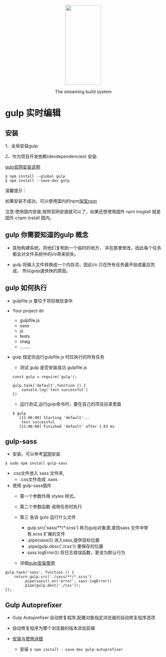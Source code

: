 <p align="center">
  <a href="https://gulpjs.com">
    <img height="257" width="114" src="https://raw.githubusercontent.com/gulpjs/artwork/master/gulp-2x.png">
  </a>
  <p align="center">The streaming build system</p>
</p>

# gulp  实时编辑

## 安装

1、全局安装gulp:

2、作为项目开发依赖(devdependencies) 安装:

[gulp官网安装说明](https://gulpjs.com/docs/en/getting-started/quick-start)

```
$ npm install --global gulp 
$ npm install --save-dev gulp
```

温馨提示：

如果安装不成功，可以使用国内的npm[淘宝npm](https://npm.taobao.org)

注意:使用国内安装,按照官网安装就可以了，如果还想使用国外 npm insgtall 就是国外
cnpm install 国内。

## gulp 你需要知道的gulp 概念
   
   * 其他构建系统，将他们复制到一个临时的地方，
   并在那里修改，因此每个任务都会对文件系统中的i/o带来损失。
   
   * gulp 将输入文件转换成一个内存流，因此i/o 只在所有任务最开始或最后完成，
   所以gulp速快快的原因。
   

## gulp 如何执行

   * gulpfile.js 要位于项目根目录中
   * Your project dir
     * gulpfile.js
     * sass
     * js
     * tests
     * imag
     * ........ 

   * gulp 规定你运行gulpfile.js 时应执行的所有任务
      * 测试 gulp 是否安装成功 gulpfile.js
     ```
     const gulp = require('gulp');
     
     gulp.task('default',function () {
         console.log('test successful')
     })
     ```
     * 运行测试,运行gulp命令时，要在自己的项目目录里面
     ``` 
     $ gulp 
        [11:06:00] Starting 'default'...
         test successful
        [11:06:00] Finished 'default' after 1.03 ms
     ```   

##  gulp-sass

* 安装，可以参考[官网](hhttps://sass-lang.com/install)安装
```
$ sudo npm install gulp-sass 
```

* .css文件放入 sass 文件夹,
  * .css文件改成 .sass
* 使用 gulp-sass插件 
  * 第一个参数作用 styles 样式。
  * 第二个参数函数 调用任务时执行
  * 第三 告诉 gulo 运行什么文件
      * gulp.src('sass/**/*.scss') 称为gulp对象源,查找sass 文件中带有.scss 扩展的文件
      * .pipe(sass()) 进入sass,提供目标位置
      * .pipe(gulp.desc('./css')) 要保存的位置
      * sass.logError()) 将日志错误函数，更该为默认行为
   
  * 详细[gulp安装使用](https://www.npmjs.com/package/gulp-sass)
  
```
gulp.task('sass', function () {
    return gulp.src('./sass/**/*.scss')
        .pipe(sass().on('error', sass.logError))
        .pipe(gulp.dest('./css'));
});
```
## Gulp Autoprefixer

* Gulp Autoprefixer:自动修复程序,配置对象指定浏览器的自动修复程序选项

* 自动修复程序为哪个浏览器的版本添加前缀

* [安装与使用详细](https://www.npmjs.com/package/gulp-autoprefixer)
    * 安装
    ``` $ npm install --save-dev gulp-autoprefixer ```
   
